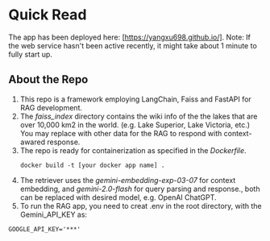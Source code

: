 # Quick Read

The app has been deployed here: [https://yangxu698.github.io/].
Note: If the web service hasn't been active recently, it might take about 1 minute to fully start up.

## About the Repo
1. This repo is a framework employing LangChain, Faiss and FastAPI for RAG development.
2. The *faiss_index* directory contains the wiki info of the the lakes that are over 10,000 km2 in the world. (e.g. Lake Superior, Lake Victoria, etc.) You may replace with other data for the RAG to respond with context-awared response.
3. The repo is ready for containerization as specified in the *Dockerfile*.
    ```
    docker build -t [your docker app name] .
    ```
4. The retriever uses the *gemini-embedding-exp-03-07* for context embedding, and *gemini-2.0-flash* for query parsing and response., both can be replaced with desired model, e.g. OpenAI ChatGPT.
5. To run the RAG app, you need to creat .env in the root directory, with the Gemini_API_KEY as:
```
GOOGLE_API_KEY='***'
```
